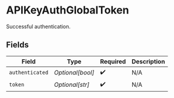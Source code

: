 # APIKeyAuthGlobalToken

Successful authentication.


## Fields

| Field              | Type               | Required           | Description        |
| ------------------ | ------------------ | ------------------ | ------------------ |
| `authenticated`    | *Optional[bool]*   | :heavy_check_mark: | N/A                |
| `token`            | *Optional[str]*    | :heavy_check_mark: | N/A                |